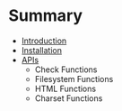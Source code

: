 # Summary

* [Introduction](README.md)
* [Installation](installation.md)
* [APIs](apis.md)
   * Check Functions
   * Filesystem Functions
   * HTML Functions
   * Charset Functions

